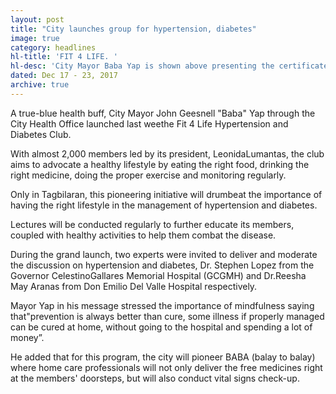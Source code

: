 ```yaml
---
layout: post
title: "City launches group for hypertension, diabetes"
image: true
category: headlines
hl-title: 'FIT 4 LIFE. '
hl-desc: 'City Mayor Baba Yap is shown above presenting the certificate of appreciation to Dr.Stepehen Lopez of the Gov. CelestinoGallares Memorial Hospital during the official launching of the Fit 4 Life Hypertension and Diabetes Club last week.'
dated: Dec 17 - 23, 2017
archive: true
---
```


A true-blue health buff, City Mayor John Geesnell "Baba" Yap through the City Health Office launched last weethe Fit 4 Life Hypertension and Diabetes Club. 

With almost 2,000 members led by its president, LeonidaLumantas, the club aims to advocate a healthy lifestyle by eating the right food, drinking the right medicine, doing the proper exercise and monitoring regularly. 

Only in Tagbilaran, this pioneering initiative will drumbeat the importance of having the right lifestyle in the management of hypertension and diabetes. 

Lectures will be conducted regularly to further educate its members, coupled with healthy activities to help them combat the disease. 

During the grand launch, two experts were invited to deliver and moderate the discussion on hypertension and diabetes, Dr. Stephen Lopez from the Governor CelestinoGallares Memorial Hospital (GCGMH) and Dr.Reesha May Aranas from Don Emilio Del Valle Hospital respectively.

Mayor Yap in his message stressed the importance of mindfulness saying that"prevention is always better than cure, some illness if properly managed can be cured at home, without going to the hospital and spending a lot of money”. 

He added that for this program, the city will pioneer BABA (balay to balay) where home care professionals will not only deliver the free medicines right at the members' doorsteps, but will also conduct vital signs check-up.